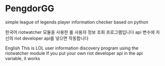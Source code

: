 # PengdorGG
simple league of legends player information checker based on python

한국어
riotwatcher 모듈을 사용한 롤 사용자 정보 조회 프로그램입니다
api 변수에 자신의 riot developer api를 넣으면 작동합니다

English
This is LOL user information discovery program using the riotwatcher module
If you put your own riot developer api in the api variable, it works
